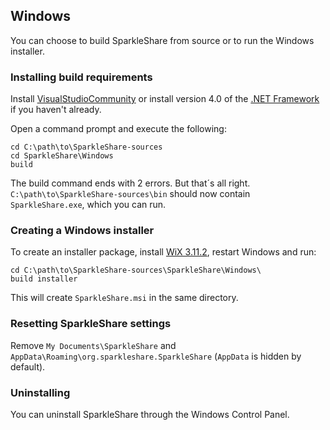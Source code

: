 ## Windows
You can choose to build SparkleShare from source or to run the Windows installer.


### Installing build requirements

Install [VisualStudioCommunity](https://visualstudio.microsoft.com/de/vs/community/)
or install version 4.0 of the [.NET Framework](http://www.microsoft.com/download/en/details.aspx?id=17851) if you haven't already.

Open a command prompt and execute the following:

```
cd C:\path\to\SparkleShare-sources
cd SparkleShare\Windows
build
```
The build command ends with 2 errors. But that´s all right.
`C:\path\to\SparkleShare-sources\bin` should now contain `SparkleShare.exe`, which you can run.


### Creating a Windows installer
To create an installer package, install [WiX 3.11.2](https://github.com/wixtoolset/wix3/releases/tag/wix3112rtm), restart Windows and run:

```
cd C:\path\to\SparkleShare-sources\SparkleShare\Windows\
build installer
```

This will create `SparkleShare.msi` in the same directory.


### Resetting SparkleShare settings

Remove `My Documents\SparkleShare` and `AppData\Roaming\org.sparkleshare.SparkleShare` (`AppData` is hidden by default).


### Uninstalling

You can uninstall SparkleShare through the Windows Control Panel.

